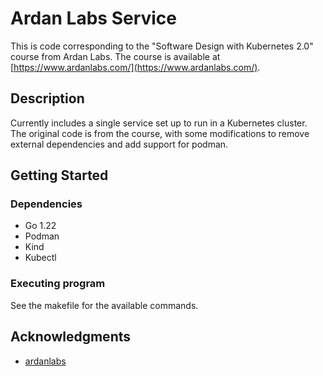 # Ardan Labs Service

This is code corresponding to the "Software Design with Kubernetes 2.0" course from Ardan Labs.
The course is available at [https://www.ardanlabs.com/](https://www.ardanlabs.com/).

## Description

Currently includes a single service set up to run in a Kubernetes cluster.
The original code is from the course, with some modifications to remove external dependencies and add support for podman.

## Getting Started

### Dependencies

* Go 1.22
* Podman
* Kind
* Kubectl

### Executing program

See the makefile for the available commands.

## Acknowledgments

* [ardanlabs](https://github.com/ardanlabs/)
